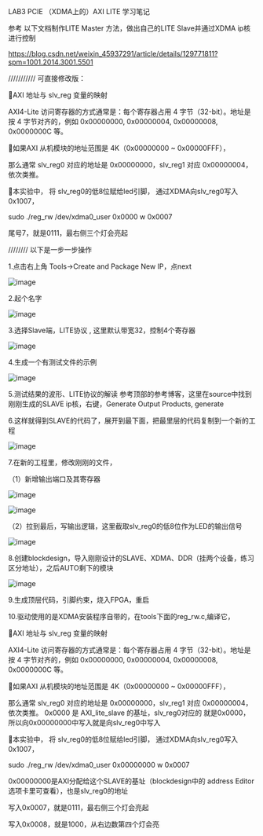 
LAB3 PCIE （XDMA上的）AXI LITE 学习笔记

参考 以下文档制作LITE Master 方法，做出自己的LITE Slave并通过XDMA ip核进行控制

https://blog.csdn.net/weixin_45937291/article/details/129771811?spm=1001.2014.3001.5501

///////////           可直接修改版：

AXI 地址与 slv_reg 变量的映射

AXI4-Lite 访问寄存器的方式通常是：每个寄存器占用 4 字节（32-bit）。地址是按 4 字节对齐的，例如 0x00000000, 0x00000004, 0x00000008, 0x0000000C 等。

如果AXI 从机模块的地址范围是 4K（0x00000000 ~ 0x00000FFF），

那么通常 slv_reg0 对应的地址是 0x00000000，slv_reg1 对应 0x00000004，依次类推。 

本实验中， 将 slv_reg0的低8位赋给led引脚， 通过XDMA向slv_reg0写入0x1007，

sudo ./reg_rw /dev/xdma0_user 0x0000 w 0x0007 

尾号7，就是0111，最右侧三个灯会亮起


////////             以下是一步一步操作

1.点击右上角 Tools->Create and Package New IP，点next

![image](https://github.com/user-attachments/assets/ab86b1fd-ca01-41f4-b021-933eabdc57a3)

2.起个名字

![image](https://github.com/user-attachments/assets/280ea7d0-696a-4da6-a1d4-da2dd865be4f)

3.选择Slave端，LITE协议 , 这里默认带宽32，控制4个寄存器

![image](https://github.com/user-attachments/assets/c642e750-626c-482b-a2f7-2853891c37a7)

4.生成一个有测试文件的示例

![image](https://github.com/user-attachments/assets/43ccda5f-efa0-483d-8e83-2671b9266a67)

5.测试结果的波形、LITE协议的解读 参考顶部的参考博客，这里在source中找到刚刚生成的SLAVE ip核，右键，Generate Output Products,  generate

6.这样就得到SLAVE的代码了，展开到最下面，把最里层的代码复制到一个新的工程

![image](https://github.com/user-attachments/assets/edad565d-6cd5-4fb6-bea3-9ad79a6b5503)

7.在新的工程里，修改刚刚的文件，

（1）新增输出端口及其寄存器

![image](https://github.com/user-attachments/assets/2ba2716d-af9c-4f99-a01d-d179f1363bee)

![image](https://github.com/user-attachments/assets/f8f396d8-9686-4eed-aef4-69186d33b921)


（2）拉到最后，写输出逻辑，这里截取slv_reg0的低8位作为LED的输出信号

![image](https://github.com/user-attachments/assets/bda439cc-72d9-411e-8c33-309dc5265769)


8.创建blockdesign，导入刚刚设计的SLAVE、XDMA、DDR（挂两个设备，练习区分地址），之后AUTO剩下的模块

![image](https://github.com/user-attachments/assets/c42a80ef-3204-43aa-99ea-d1aa83fa7dfc)

9.生成顶层代码，引脚约束，烧入FPGA，重启

10.驱动使用的是XDMA安装程序自带的，在tools下面的reg_rw.c,编译它，

AXI 地址与 slv_reg 变量的映射

AXI4-Lite 访问寄存器的方式通常是：每个寄存器占用 4 字节（32-bit）。地址是按 4 字节对齐的，例如 0x00000000, 0x00000004, 0x00000008, 0x0000000C 等。

如果AXI 从机模块的地址范围是 4K（0x00000000 ~ 0x00000FFF），

那么通常 slv_reg0 对应的地址是 0x00000000，slv_reg1 对应 0x00000004，依次类推。 0x0000 是 AXI_lite_slave 的基址，slv_reg0对应的 就是0x0000，所以向0x00000000中写入就是向slv_reg0中写入

本实验中， 将 slv_reg0的低8位赋给led引脚， 通过XDMA向slv_reg0写入0x1007，

sudo ./reg_rw /dev/xdma0_user 0x00000000 w 0x0007 

0x00000000是AXI分配给这个SLAVE的基址（blockdesign中的 address Editor 选项卡里可查看），也是slv_reg0的地址

写入0x0007，就是0111，最右侧三个灯会亮起

写入0x0008，就是1000，从右边数第四个灯会亮
